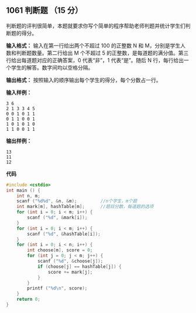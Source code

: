 ﻿## 1061 判断题 （15 分）

判断题的评判很简单，本题就要求你写个简单的程序帮助老师判题并统计学生们判断题的得分。

**输入格式：**
输入在第一行给出两个不超过 100 的正整数 N 和 M，分别是学生人数和判断题数量。第二行给出 M 个不超过 5 的正整数，是每道题的满分值。第三行给出每道题对应的正确答案，0 代表“非”，1 代表“是”。随后 N 行，每行给出一个学生的解答。数字间均以空格分隔。

**输出格式：**
按照输入的顺序输出每个学生的得分，每个分数占一行。

**输入样例：**

    3 6
    2 1 3 3 4 5
    0 0 1 0 1 1
    0 1 1 0 0 1
    1 0 1 0 1 0
    1 1 0 0 1 1

**输出样例：**

    13
    11
    12

**代码**

```c
#include <cstdio>
int main () {
	int n, m;
	scanf ("%d%d", &n, &m);			//n个学生，m个题 
	int mark[m], hashTable[m];		//题目分数，每道题的选项 
	for (int i = 0; i < m; i++) {
		scanf ("%d", &mark[i]);
	}
	for (int i = 0; i < m; i++) {
		scanf ("%d", &hashTable[i]);
	}
	for (int i = 0; i < n; i++) {
		int choose[m], score = 0;
		for (int j = 0; j < m; j++) {
			scanf ("%d", &choose[j]);
			if (choose[j] == hashTable[j]) {
				score += mark[j];
			}
		}
		printf ("%d\n", score);
	}
	return 0;
} 
```
